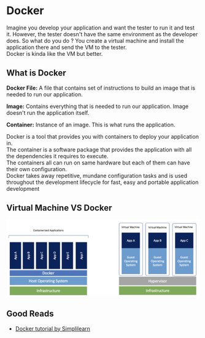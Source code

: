 <h1>Docker</h1>
  <p> Imagine you develop your application and want the tester to run it and test it. 
    However, the tester doesn't have the same environment as the developer does.
    So what do you do ? You create a virtual machine and install the application there and send the VM to the tester.<br/>
    Docker is kinda like the VM but better. 
  </p>
  <h2>What is Docker</h2>
    <p><b>Docker File:</b> A file that contains set of instructions to build an image that is needed to run our application. </p>
    <p><b>Image:</b> Contains everything that is needed to run our application. Image doesn't run the application itself.</p>
    <p><b>Container:</b> Instance of an image. This is what runs the application.</p>
    <p>Docker is a tool that provides you with containers to deploy your application in. <br/>
      The container is a software package that provides the application with all the dependencies it requires to execute. <br/>
      The containers all can run on same hardware but each of them can have their own configuration. <br/>
      Docker takes away repetitive, mundane configuration tasks and is used throughout the development lifecycle for fast, easy and portable application development
    </p>
  <h2>Virtual Machine VS Docker</h2>
    <img src="img/Docker-VS-VM.PNG">
  <h2>Good Reads</h2>
    <ul>
      <li><a href="https://www.youtube.com/watch?v=rOTqprHv1YE">Docker tutorial by Simplilearn</a> </li>
    </ul>
  
  
